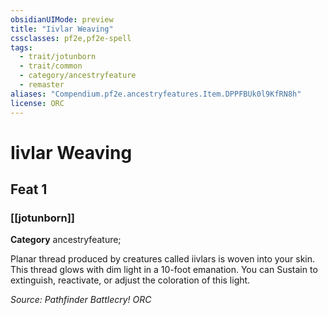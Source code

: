 ```yaml
---
obsidianUIMode: preview
title: "Iivlar Weaving"
cssclasses: pf2e,pf2e-spell
tags:
  - trait/jotunborn
  - trait/common
  - category/ancestryfeature
  - remaster
aliases: "Compendium.pf2e.ancestryfeatures.Item.DPPFBUk0l9KfRN8h"
license: ORC
---
```

# Iivlar Weaving
## Feat 1
### [[jotunborn]]

**Category** ancestryfeature; 




Planar thread produced by creatures called iivlars is woven into your skin. This thread glows with dim light in a 10-foot emanation. You can Sustain to extinguish, reactivate, or adjust the coloration of this light.

*Source: Pathfinder Battlecry!*
*ORC*